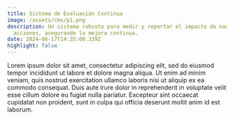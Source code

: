 ```yaml
---
title: Sistema de Evaluación Continua
image: /assets/cms/p1.png
description: Un sistema robusto para medir y reportar el impacto de nuestras
  acciones, asegurando la mejora continua.
date: 2024-06-17T14:35:09.339Z
highlight: false
---
```

<!--StartFragment-->

Lorem ipsum dolor sit amet, consectetur adipiscing elit, sed do eiusmod tempor incididunt ut labore et dolore magna aliqua. Ut enim ad minim veniam, quis nostrud exercitation ullamco laboris nisi ut aliquip ex ea commodo consequat. Duis aute irure dolor in reprehenderit in voluptate velit esse cillum dolore eu fugiat nulla pariatur. Excepteur sint occaecat cupidatat non proident, sunt in culpa qui officia deserunt mollit anim id est laborum.

<!--EndFragment-->